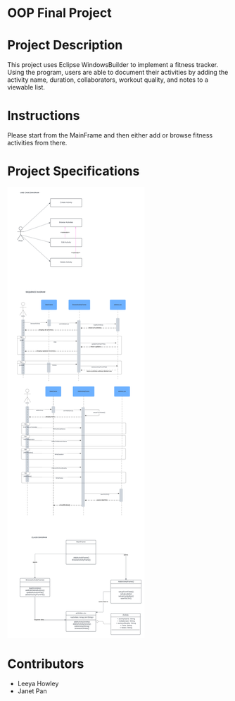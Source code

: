 # OOP Final Project

# Project Description
This project uses Eclipse WindowsBuilder to implement a fitness tracker. Using the program, users are able to document their activities by adding the activity name, duration, collaborators, workout quality, and notes to a viewable list. 

# Instructions
Please start from the MainFrame and then either add or browse fitness activities from there. 

# Project Specifications
![projectDiagrams](oopfinal.png)


# Contributors
- Leeya Howley
- Janet Pan

